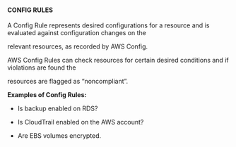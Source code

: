 #### CONFIG RULES


A Config Rule represents desired configurations for a resource and is evaluated against configuration changes on the

relevant resources, as recorded by AWS Config.


AWS Config Rules can check resources for certain desired conditions and if violations are found the


resources are flagged as “noncompliant”.


**Examples of Config Rules:**


- Is backup enabled on RDS?

- Is CloudTrail enabled on the AWS account?

- Are EBS volumes encrypted.

